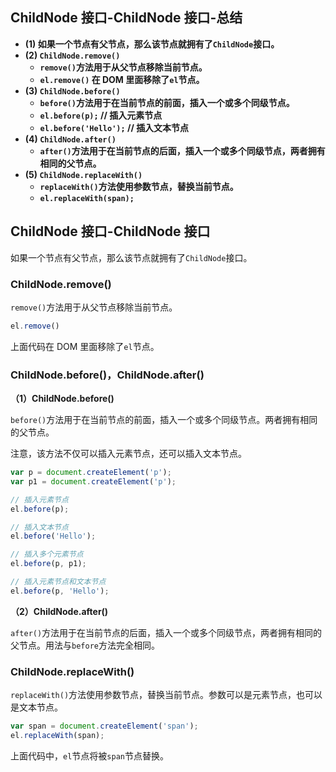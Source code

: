 ## ChildNode 接口-ChildNode 接口-总结

- **(1) 如果一个节点有父节点，那么该节点就拥有了`ChildNode`接口。**
- **(2) `ChildNode.remove()`**
  - **`remove()`方法用于从父节点移除当前节点。**
  - **`el.remove()` 在 DOM 里面移除了`el`节点。**
- **(3) `ChildNode.before()`**
  - **`before()`方法用于在当前节点的前面，插入一个或多个同级节点。**
  - **`el.before(p);` // 插入元素节点**
  - **`el.before('Hello');` // 插入文本节点**
- **(4) `ChildNode.after()`**
  - **`after()`方法用于在当前节点的后面，插入一个或多个同级节点，两者拥有相同的父节点。**
- **(5) `ChildNode.replaceWith()`**
  - **`replaceWith()`方法使用参数节点，替换当前节点。**
  - **`el.replaceWith(span);`**

## ChildNode 接口-ChildNode 接口

如果一个节点有父节点，那么该节点就拥有了`ChildNode`接口。

### ChildNode.remove()

`remove()`方法用于从父节点移除当前节点。

```javascript
el.remove()
```

上面代码在 DOM 里面移除了`el`节点。

### ChildNode.before()，ChildNode.after()

**（1）ChildNode.before()**

`before()`方法用于在当前节点的前面，插入一个或多个同级节点。两者拥有相同的父节点。

注意，该方法不仅可以插入元素节点，还可以插入文本节点。

```javascript
var p = document.createElement('p');
var p1 = document.createElement('p');

// 插入元素节点
el.before(p);

// 插入文本节点
el.before('Hello');

// 插入多个元素节点
el.before(p, p1);

// 插入元素节点和文本节点
el.before(p, 'Hello');
```

**（2）ChildNode.after()**

`after()`方法用于在当前节点的后面，插入一个或多个同级节点，两者拥有相同的父节点。用法与`before`方法完全相同。

### ChildNode.replaceWith()

`replaceWith()`方法使用参数节点，替换当前节点。参数可以是元素节点，也可以是文本节点。

```javascript
var span = document.createElement('span');
el.replaceWith(span);
```

上面代码中，`el`节点将被`span`节点替换。
